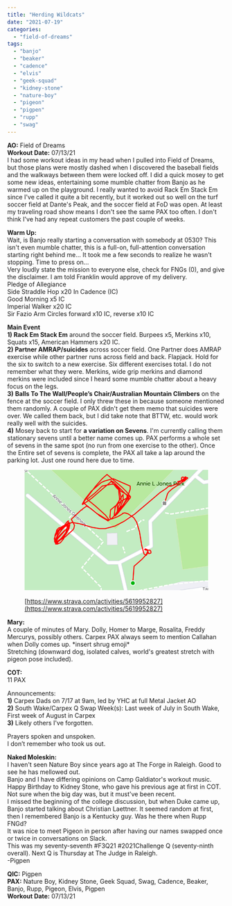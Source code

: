 ```yaml
---
title: "Herding Wildcats"
date: "2021-07-19"
categories: 
  - "field-of-dreams"
tags: 
  - "banjo"
  - "beaker"
  - "cadence"
  - "elvis"
  - "geek-squad"
  - "kidney-stone"
  - "nature-boy"
  - "pigeon"
  - "pigpen"
  - "rupp"
  - "swag"
---
```


**AO:** Field of Dreams  
**Workout Date:** 07/13/21  
I had some workout ideas in my head when I pulled into Field of Dreams, but those plans were mostly dashed when I discovered the baseball fields and the walkways between them were locked off. I did a quick mosey to get some new ideas, entertaining some mumble chatter from Banjo as he warmed up on the playground. I really wanted to avoid Rack Em Stack Em since I've called it quite a bit recently, but it worked out so well on the turf soccer field at Dante's Peak, and the soccer field at FoD was open. At least my traveling road show means I don't see the same PAX too often. I don't think I've had any repeat customers the past couple of weeks.

**Warm Up:**  
Wait, is Banjo really starting a conversation with somebody at 0530? This isn't even mumble chatter, this is a full-on, full-attention conversation starting right behind me... It took me a few seconds to realize he wasn't stopping. Time to press on...  
Very loudly state the mission to everyone else, check for FNGs (0), and give the disclaimer. I am told Franklin would approve of my delivery.  
Pledge of Allegiance  
Side Straddle Hop x20 In Cadence (IC)  
Good Morning x5 IC  
Imperial Walker x20 IC  
Sir Fazio Arm Circles forward x10 IC, reverse x10 IC

**Main Event**  
**1) Rack Em Stack Em** around the soccer field. Burpees x5, Merkins x10, Squats x15, American Hammers x20 IC.  
**2) Partner AMRAP/suicides** across soccer field. One Partner does AMRAP exercise while other partner runs across field and back. Flapjack. Hold for the six to switch to a new exercise. Six different exercises total. I do not remember what they were. Merkins, wide grip merkins and diamond merkins were included since I heard some mumble chatter about a heavy focus on the legs.  
**3)** **Balls To The Wall/People’s Chair/Australian Mountain Climbers** on the fence at the soccer field. I only threw these in because someone mentioned them randomly. A couple of PAX didn't get them memo that suicides were over. We called them back, but I did take note that BTTW, etc. would work really well with the suicides.  
**4)** Mosey back to start for **a variation on Sevens**. I'm currently calling them stationary sevens until a better name comes up. PAX performs a whole set of sevens in the same spot (no run from one exercise to the other). Once the Entire set of sevens is complete, the PAX all take a lap around the parking lot. Just one round here due to time.

<figure>

![](images/image-4.png)

<figcaption>

[https://www.strava.com/activities/5619952827](https://www.strava.com/activities/5619952827)

</figcaption>

</figure>

**Mary:**  
A couple of minutes of Mary. Dolly, Homer to Marge, Rosalita, Freddy Mercurys, possibly others. Carpex PAX always seem to mention Callahan when Dolly comes up. \*insert shrug emoji\*  
Stretching (downward dog, isolated calves, world's greatest stretch with pigeon pose included).

**COT:**  
11 PAX  
  
Announcements:  
**1)** Carpex Dads on 7/17 at 9am, led by YHC at full Metal Jacket AO  
**2)** South Wake/Carpex Q Swap Week(s): Last week of July in South Wake, First week of August in Carpex  
**3)** Likely others I've forgotten.  
  
Prayers spoken and unspoken.  
I don’t remember who took us out.

**Naked Moleskin:**  
I haven't seen Nature Boy since years ago at The Forge in Raleigh. Good to see he has mellowed out.  
Banjo and I have differing opinions on Camp Galdiator's workout music.  
Happy Birthday to Kidney Stone, who gave his previous age at first in COT. Not sure when the big day was, but it must've been recent.  
I missed the beginning of the college discussion, but when Duke came up, Banjo started talking about Christian Laettner. It seemed random at first, then I remembered Banjo is a Kentucky guy. Was he there when Rupp FNGd?  
It was nice to meet Pigeon in person after having our names swapped once or twice in conversations on Slack.  
This was my seventy-seventh #F3Q21 #2021Challenge Q (seventy-ninth overall). Next Q is Thursday at The Judge in Raleigh.  
\-Pigpen

**QIC:** Pigpen  
**PAX:** Nature Boy, Kidney Stone, Geek Squad, Swag, Cadence, Beaker, Banjo, Rupp, Pigeon, Elvis, Pigpen  
**Workout Date:** 07/13/21
